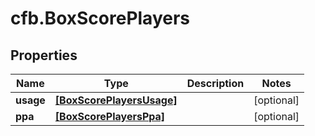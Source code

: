 # cfb.BoxScorePlayers

## Properties
Name | Type | Description | Notes
------------ | ------------- | ------------- | -------------
**usage** | [**[BoxScorePlayersUsage]**](BoxScorePlayersUsage.md) |  | [optional] 
**ppa** | [**[BoxScorePlayersPpa]**](BoxScorePlayersPpa.md) |  | [optional] 


